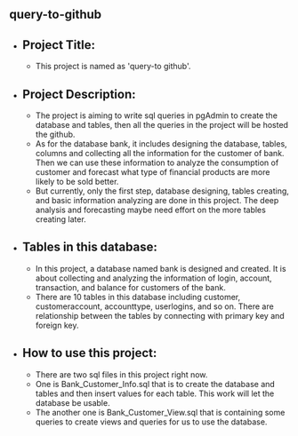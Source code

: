 ## query-to-github
* ## Project Title: 
   - This project is named as 'query-to github'.
* ## Project Description:
   - The project is aiming to write sql queries in pgAdmin to create the database and tables, then all the queries in the project will be hosted the github.
   - As for the database bank, it includes designing the database, tables, columns and collecting all the information for the customer of bank. Then we can use these information to analyze the consumption of customer and forecast what type of financial products are more likely to be sold better.
   - But currently, only the first step, database designing, tables creating, and basic information analyzing are done in this project. The deep analysis and forecasting maybe need effort on the more tables creating later.
* ## Tables in this database:
   - In this project, a database named bank is designed and created. It is about collecting and analyzing the information of login, account, transaction, and balance for customers of the bank.
   - There are 10 tables in this database including customer, customeraccount, accounttype, userlogins, and so on. There are relationship between the tables by connecting with primary key and foreign key.
* ## How to use this project:
   - There are two sql files in this project right now.
   - One is Bank_Customer_Info.sql that is to create the database and tables and then insert values for each table. This work will let the database be usable.
   - The another one is Bank_Customer_View.sql that is containing some queries to create views and queries for us to use the database.
